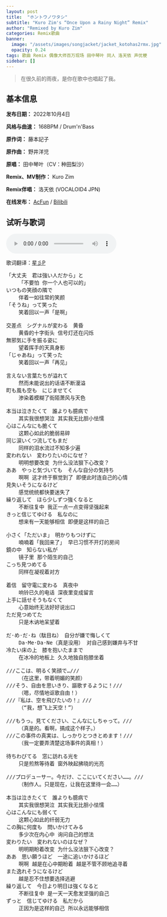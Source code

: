 ```yaml
---
layout: post
title:  "ホントウノワタシ"
subtitle: "Kuro Zim's “Once Upon a Rainy Night” Remix"
author: "Remixed by Kuro Zim"
categories: Remix歌曲
banner: 
  image: "/assets/images/songjacket/jacket_kotohas2rmx.jpg"
  opacity: 0.24
tags: 歌曲 Remix 偶像大师百万现场 田中琴叶 同人 洛天依 声优梗
sidebar: []
---
```


> 在很久前的雨夜，是你在歌中也唱起了我。

## 基本信息

**发布日期：** 2022年10月4日

**风格与曲速：** 168BPM / Drum'n'Bass

**原作词：** 藤本記子

**原作曲：** 野井洋児

**原唱：** 田中琴叶（CV：种田梨沙）  

**Remix、MV制作：** Kuro Zim

**Remix伴唱：** 洛天依 (VOCALOID4 JPN)

**在线发布：** [AcFun](https://www.acfun.cn/v/ac39037364) / [Bilibili](https://www.bilibili.com/video/BV1t84y1W71X/)

## 试听与歌词

<audio controls><source src="/assets/audio/kotohas2rmx.mp3" type="audio/mp3"></audio>

歌词翻译：[星彡P](https://www.bilibili.com/read/cv23506207)

<pre>
「大丈夫　君は強い人だから」と
	「不要怕 你一个人也可以的」
いつもの笑顔の隣で
	伴着一如往常的笑颜
「そうね」って笑った
	笑着回以一声「是啊」

交差点　シグナルが変わる　黄昏
	黄昏的十字街头 信号灯还在闪烁
無邪気に手を振る姿に
	望着挥手的天真身影
「じゃあね」って笑った
	笑着回以一声「再见」

言えない言葉たちが溢れて
	然而未能说出的话语不断漫溢
町も風も空も　にじませてく
	渗染着模糊了街陌萧风与天色

本当は泣きたくて　誰よりも臆病で
	其实我很想哭泣 其实我无比胆小怯懦
心はこんなにも脆くて
	这颗心如此的脆弱易碎
同じ涙いくつ流してもまだ
	同样的泪水流过不知多少遍
変われない　変わりたいのになぜ？
	明明想要改变 为什么没法狠下心改变？
ああ　やっと気づいても　そんな自分の気持ち
	啊啊 这才终于察觉到了 即便此时连自己的心情
見失いそうになるけど
	感觉统统都快要迷失了
繰り返して　ほら少しずつ強くなると
	不断往复中 我正一点一点变得坚强起来
きっと信じてゆける　私なのに
	想来有一天能够相信 即便是这样的自己

小さく「ただいま」　明かりもつけずに
	喃喃着「我回来了」 早已习惯不开灯的房间
鏡の中　知らない私が
	镜子里 那个陌生的自己
こっち見つめてる
	同样在凝视着对方

着信　留守電に変わる　真夜中
	响铃已久的电话 深夜里变成留言
上手に話せそうもなくて
	心意始终无法好好说出口
ただ見つめてた
	只是木讷地呆望着

だ·め·だ·ね（駄目ね）　自分が嫌で悔しくて
	Da·Me·Da·Ne（真是没用） 对自己感到嫌弃与不甘
冷たい床の上　膝を抱いたままで
	在冰冷的地板上 久久地独自抱膝坐着

///ここは、明るく笑顔で…///
	（在这里，带着明媚的笑颜）
///そう、自由を思いきり、謳歌するように！///
	（嗯，尽情地讴歌自由！）
///『私は、空を飛びたいの！』///
	（“我，想飞上天空！”）

///もうっ。見てください、こんなにしちゃって。///
	（真是的。看啊，搞成这个样子。）
///この事件の真実は、しっかりとつきとめます！///
	（我一定要弄清楚这场事件的真相！）

待ちわびてる　窓に訪れる光を
	只是煎熬等待着 窗外映起拂晓的光亮

///プロデューサー。今だけ、ここにいてください……。///
	（制作人。只是现在，让我在这里待一会……）

本当は泣きたくて　誰よりも臆病で
	其实我很想哭泣 其实我无比胆小怯懦
心はこんなにも弱くて
	这颗心如此的纤弱无力
この胸に何度も　問いかけてみる
	多少次在内心中 询问自己的想法
変わりたい　変われないのはなぜ？
	明明期盼着改变 为什么没法狠下心改变？
ああ　思い願うほど　一途に追いかけるほど
	啊啊 越是在心中期盼着 越是不管不顾地追寻着
また逸れそうになるけど
	越是忍不住想要选择逃避
繰り返して　今日より明日は強くなると
	不断往复中 是一天一天愈发坚强的自己
ずっと　信じてゆける　私だから
	正因为是这样的自己 所以永远能够相信
</pre>